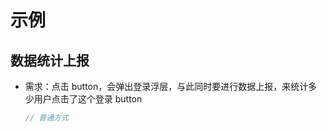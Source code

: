 # 示例

## 数据统计上报

+ 需求：点击 button，会弹出登录浮层，与此同时要进行数据上报，来统计多少用户点击了这个登录 button

  ```js
  // 普通方式

  ```
